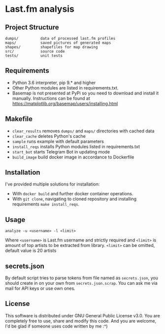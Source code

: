 # Last.fm analysis

## Project Structure

```
dumps/          data of processed last.fm profiles
maps/           saved pictures of generated maps
shapes/         shapefiles for map drawing
src/            source code
tests/          unit tests
```

## Requirements

- Python 3.6 interpreter, pip 9.* and higher
- Other Python modules are listed in requirements.txt. 
- Basemap is not presented at PyPi so you need to download and install it manually.
Instructions can be found at https://matplotlib.org/basemap/users/installing.html

## Makefile

- `clear_results` removes `dumps/` and `maps/` directories with cached data
- `clear_cache` deletes Python's cache
- `sample` runs example with default parameters
- `install_reqs` installs Python modules listed in requirements.txt
- `start_bot` starts Telegram Bot in updating mode
- `build_image` build docker image in accordance to Dockerfile

## Installation

I've provided multiple solutions for installation:

- With `docker build` and further docker container operations.
- With `git clone`, navigating to cloned repository and installing requirements `make install_reqs`.

## Usage
`analyze -u <username> -l <limit>`

Where `<username>` is Last.fm username and strictly required 
and `<limit>` is amount of top artists to be extracted from library.
`<limit>` can be omitted, default value is 20 artists

## secrets.json

By default script tries to parse tokens from file named as `secrets.json`, you should create in on your own from `secrets.json.scrap`.
You can ask me via mail for API keys or use own ones.

## License

This software is distributed under GNU General Public License v3.0.
You are completely free to use, share and modify this code. 
And you are welcome, I'd be glad if someone uses code written by me :^)
